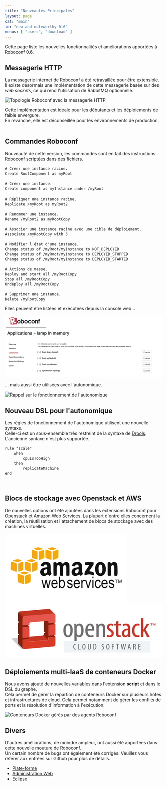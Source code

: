```yaml
---
title: "Nouveautés Principales"
layout: page
cat: "main"
id: "new-and-noteworthy-0.6"
menus: [ "users", "download" ]
---
```


Cette page liste les nouvelles fonctionnalités et améliorations apportées à Roboconf 0.6.


## Messagerie HTTP

La messagerie internet de Roboconf a été retravaillée pour être extensible.  
Il existe désormais une implémentation de cette messagerie basée sur des *web sockets*, ce qui rend
l'utilisation de RabbitMQ optionnelle.

<img src="/resources/img/nn-0.6-http-messaging.png" alt="Topologie Roboconf avec la messagerie HTTP" class="gs" />

Cette implémentation est idéale pour les débutants et les déploiements de faible envergure.  
En revanche, elle est déconseillée pour les environnements de production.
<br /><br />


## Commandes Roboconf

Nouveauté de cette version, les commandes sont en fait des instructions
Roboconf scriptées dans des fichiers.

<pre><code class="language-roboconf-commands"># Créer une instance racine.
Create RootComponent as myRoot

# Créer une instance.
Create component as myInstance under /myRoot

# Répliquer une instance racine.
Replicate /myRoot as myRoot2

# Renommer une instance.
Rename /myRoot2 as myRootCopy

# Associer une instance racine avec une cible de déploiement.
Associate /myRootCopy with 3

# Modifier l'état d'une instance.
Change status of /myRoot/myInstance to NOT_DEPLOYED
Change status of /myRoot/myInstance to DEPLOYED_STOPPED
Change status of /myRoot/myInstance to DEPLOYED_STARTED

# Actions de masse.
Deploy and start all /myRootCopy
Stop all /myRootCopy
Undeploy all /myRootCopy

# Supprimer une instance.
Delete /myRootCopy
</code></pre>

Elles peuvent être listées et exécutées depuis la console web...

<img src="/resources/img/nn-0.6-commands-in-the-web-console.png" alt="Listing de commandes Roboconf depuis la console web" class="gs" />

... mais aussi être utilisées avec l'autonomique.

<img src="/resources/img/autonomic-diagram.png" alt="Rappel sur le fonctionnement de l'autonomique" class="gs" />
<br />


## Nouveau DSL pour l'autonomique

Les règles de fonctionnement de l'autonomique utilisent une nouvelle syntaxe.  
Celle-ci est un sous-ensemble très restreint de la syntaxe de [Drools](http://www.drools.org/).
L'ancienne syntaxe n'est plus supportée.

<pre><code class="language-roboconf-rules">rule "scale"
	when
		cpuIsTooHigh
	then
		replicateMachine
end
</code></pre>
<br />


## Blocs de stockage avec Openstack et AWS

De nouvelles options ont été ajoutées dans les extensions Roboconf pour Openstack et
Amazon Web Services. La plupart d'entre elles concernent la création, la réutilisation et l'attachement
de blocs de stockage avec des machines virtuelles.

<img src="/resources/img/aws.png" alt="Logo d'AWS" class="gs" /><br />
<img src="/resources/img/openstack.jpg" alt="Logo d'Openstack" class="gs" />
<br />


## Déploiements multi-IaaS de conteneurs Docker

Nous avons ajouté de nouvelles variables dans l'extension **script** et dans le DSL du graphe.  
Cela permet de gérer la répartion de conteneurs Docker sur plusieurs hôtes et infrastructures de cloud.
Cela permet notamment de gérer les conflits de ports et la résolution d'information à l'exécution.

<img src="/resources/img/docker-containers-managed-by-agents.png" alt="Conteneurs Docker gérés par des agents Roboconf" class="gs" />
<br />


## Divers

D'autres améliorations, de moindre ampleur, ont aussi été apportées dans cette nouvelle mouture de Roboconf.  
Un certain nombre de bugs ont également été corrigés. Veuillez vous référer aux entrées sur Github pour plus de détails.

* [Plate-forme](https://github.com/roboconf/roboconf-platform/issues?utf8=%E2%9C%93&q=milestone%3A0.6)
* [Administration Web](https://github.com/roboconf/roboconf-web-administration/issues?utf8=%E2%9C%93&q=milestone%3A0.6)
* [Eclipse](https://github.com/roboconf/roboconf-eclipse/issues?q=milestone%3A0.6)
